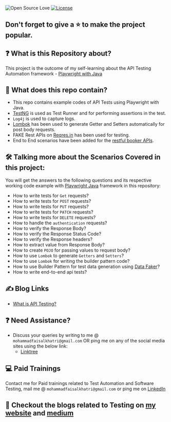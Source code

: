 ![Open Source Love](https://badges.frapsoft.com/os/v1/open-source.svg?v=103)
[![License](https://img.shields.io/badge/License-Apache%202.0-blue.svg)](https://opensource.org/licenses/Apache-2.0)

## Don't forget to give a :star: to make the project popular.

## :question: What is this Repository about?

This project is the outcome of my self-learning about the API Testing Automation framework - [Playwright with Java](https://playwright.dev/java/docs/api-testing#writing-api-test)

## :briefcase: What does this repo contain?
- This repo contains example codes of API Tests using Playwright with Java.
- [TestNG](https://testng.org) is used as Test Runner and for performing assertions in the test.
- `Log4j` is used to capture logs.
- [Lombok](https://projectlombok.org/) has been used to generate Getter and Setters automatically for post body requests.
- FAKE Rest APIs on [Reqres.in](https://reqres.in/) has been used for testing.
- End to End scenarios have been added for the [restful booker APIs](https://restful-booker.herokuapp.com/apidoc/index.html).

## :hammer_and_wrench: Talking more about the Scenarios Covered in this project:
You will get the answers to the following questions and its respective working code example with [Playwright Java](https://playwright.dev/java/docs/api-testing#writing-api-test) framework in this repository:
- How to write tests for `Get` requests?
- How to write tests for `POST` requests?
- How to write tests for `PUT` requests?
- How to write tests for `PATCH` requests?
- How to write tests for `DELETE` requests?
- How to handle the `authentication` requests?
- How to verify the Response Body?
- How to verify the Response Status Code?
- How to verify the Response headers?
- How to extract value from Response Body?
- How to create `POJO` for passing values to request body?
- How to use `Lombok` to generate `Getters` and `Setters`?
- How to use `Lombok` for writing the builder pattern code?
- How to use Builder Pattern for test data generation using [Data Faker](https://github.com/datafaker-net/datafaker)?
- How to write end-to-end api tests?

## :writing_hand: Blog Links
- [What is API Testing?](https://mfaisalkhatri.github.io/2020/08/08/apitesting/)

## :question: Need Assistance?

- Discuss your queries by writing to me @ `mohammadfaisalkhatri@gmail.com`
  OR ping me on any of the social media sites using the below link:
   - [Linktree](https://linktr.ee/faisalkhatri)

## :computer: Paid Trainings

Contact me for Paid trainings related to Test Automation and Software Testing, 
mail me @ `mohammadfaisalkhatri@gmail.com` or ping me on [LinkedIn](https://www.linkedin.com/in/faisalkhatri/)

## :thought_balloon: Checkout the blogs related to Testing on [my website](https://mfaisalkhatri.github.io) and [medium](https://medium.com/@iamfaisalkhatri)
